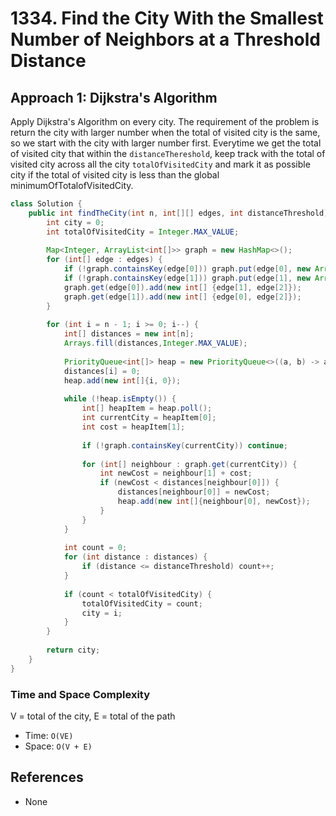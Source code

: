 # 1334. Find the City With the Smallest Number of Neighbors at a Threshold Distance

## Approach 1: Dijkstra's Algorithm
Apply Dijkstra's Algorithm on every city. The requirement of the problem is return the city with larger number when the total of visited city is the same, so we start with the city with larger number first. Everytime we get the total of visited city that within the `distanceThereshold`, keep track with the total of visited city across all the city `totalOfVisitedCity` and mark it as possible city if the total of visited city is less than the global minimumOfTotalofVisitedCity.

```Java
class Solution {
    public int findTheCity(int n, int[][] edges, int distanceThreshold) {
        int city = 0;
        int totalOfVisitedCity = Integer.MAX_VALUE;
        
        Map<Integer, ArrayList<int[]>> graph = new HashMap<>();
        for (int[] edge : edges) {
            if (!graph.containsKey(edge[0])) graph.put(edge[0], new ArrayList<>());
            if (!graph.containsKey(edge[1])) graph.put(edge[1], new ArrayList<>());
            graph.get(edge[0]).add(new int[] {edge[1], edge[2]});
            graph.get(edge[1]).add(new int[] {edge[0], edge[2]});
        }
        
        for (int i = n - 1; i >= 0; i--) {
            int[] distances = new int[n];
            Arrays.fill(distances,Integer.MAX_VALUE);
            
            PriorityQueue<int[]> heap = new PriorityQueue<>((a, b) -> a[1] - b[1]);
            distances[i] = 0;
            heap.add(new int[]{i, 0});
            
            while (!heap.isEmpty()) {
                int[] heapItem = heap.poll();
                int currentCity = heapItem[0];
                int cost = heapItem[1];
                
                if (!graph.containsKey(currentCity)) continue;
                
                for (int[] neighbour : graph.get(currentCity)) {
                    int newCost = neighbour[1] + cost;
                    if (newCost < distances[neighbour[0]]) {
                        distances[neighbour[0]] = newCost;
                        heap.add(new int[]{neighbour[0], newCost});
                    }
                }
            }
            
            int count = 0;
            for (int distance : distances) {
                if (distance <= distanceThreshold) count++;
            }
            
            if (count < totalOfVisitedCity) {
                totalOfVisitedCity = count;
                city = i;
            }
        }
        
        return city;
    }
}
```

### Time and Space Complexity

V = total of the city, E = total of the path
- Time: `O(VE)`
- Space: `O(V + E)`

## References
- None